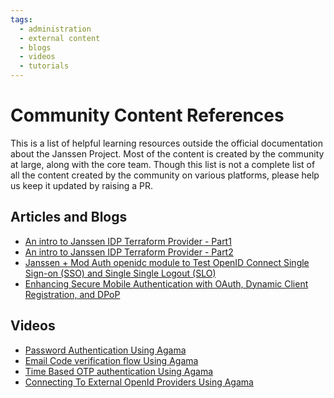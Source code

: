 ```yaml
---
tags:
  - administration
  - external content
  - blogs
  - videos
  - tutorials
---
```


# Community Content References

This is a list of helpful learning resources outside the official documentation 
about the Janssen Project. Most of the content is created by the community 
at large,
along with the core team. Though this list is not a complete list of all the 
content created by the community on various platforms, please 
help us keep it updated by raising a PR.

## Articles and Blogs

- [An intro to Janssen IDP Terraform Provider - Part1](https://medium.com/@moabu/an-intro-to-janssen-idp-terraform-provider-part-1-cff350526f17)
- [An intro to Janssen IDP Terraform Provider - Part2](https://medium.com/@moabu/an-intro-to-janssen-idp-terraform-provider-part-2-basic-example-d88c48607293)
- [Janssen + Mod Auth openidc module to Test OpenID Connect Single Sign-on (SSO) and Single Single Logout (SLO)](https://medium.com/@imshakil/janssen-mod-auth-openidc-module-to-test-openid-connect-single-sign-on-sso-and-single-single-48fcd7b894b7)
- [Enhancing Secure Mobile Authentication with OAuth, Dynamic Client Registration, and DPoP](https://medium.com/@arnab.bdutta/dcr-attestation-and-dpop-for-first-party-native-applications-3e86a837196e)

## Videos

- [Password Authentication Using Agama](https://gluu.co/apow-1)
- [Email Code verification flow Using Agama](https://gluu.co/apow-2)
- [Time Based OTP authentication Using Agama](https://gluu.co/apow-3)
- [Connecting To External OpenId Providers Using Agama](https://gluu.co/apow-4)

